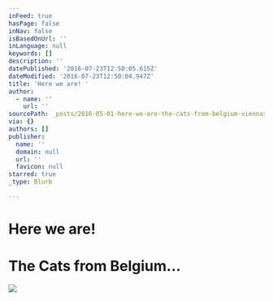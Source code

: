 ```yaml
---
inFeed: true
hasPage: false
inNav: false
isBasedOnUrl: ''
inLanguage: null
keywords: []
description: ''
datePublished: '2016-07-23T12:50:05.615Z'
dateModified: '2016-07-23T12:50:04.947Z'
title: 'Here we are! '
author:
  - name: ''
    url: ''
sourcePath: _posts/2016-05-01-here-we-are-the-cats-from-belgium-viennas-kleines-cafe.md
via: {}
authors: []
publisher:
  name: ''
  domain: null
  url: ''
  favicon: null
starred: true
_type: Blurb

---
```

# Here we are! 

# The Cats from Belgium...
![](https://the-grid-user-content.s3-us-west-2.amazonaws.com/1a1eb1af-bf4f-49d5-9744-d2c6307d3a54.jpg)